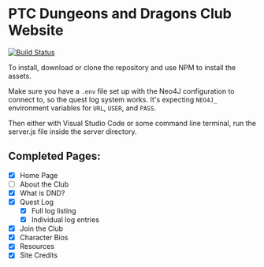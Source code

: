 # PTC Dungeons and Dragons Club Website

[![Build Status](https://travis-ci.org/robotgryphon/ptc-dungeons-site.svg?branch=master)](https://travis-ci.org/robotgryphon/ptc-dungeons-site)

To install, download or clone the repository and use NPM to install the assets.

Make sure you have a `.env` file set up with the Neo4J configuration to connect to, so
the quest log system works. It's expecting `NEO4J_` environment variables for 
`URL`, `USER`, and `PASS`.

Then either with Visual Studio Code or some command line terminal, run the server.js file 
inside the server directory.

## Completed Pages:

- [x] Home Page
- [ ] About the Club
- [x] What is DND?
- [x] Quest Log
    - [x] Full log listing
    - [x] Individual log entries
- [x] Join the Club
- [x] Character Bios
- [x] Resources
- [x] Site Credits
